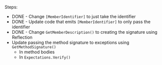 Steps:

* DONE - Change `[MemberIdentifier]` to just take the identifier
* DONE - Update code that emits `[MemberIdentifier]` to only pass the identifier
* DONE - Change `GetMemberDescription()` to creating the signature using Reflection
* Update passing the method signature to exceptions using `GetMethodSignature()`
    * In method bodies
    * In `Expectations.Verify()`